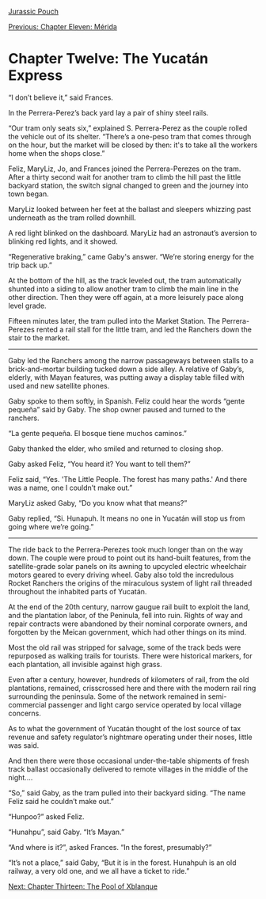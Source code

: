 [Jurassic Pouch](README.md)

[Previous: Chapter Eleven: Mérida](ch11.md)

# Chapter Twelve: The Yucatán Express

“I don’t believe it,” said Frances.

In the Perrera-Perez’s back yard lay a pair of shiny steel 
rails.

“Our tram only seats six,” explained S. Perrera-Perez as 
the couple rolled the vehicle out of its shelter. “There’s 
a one-peso tram that comes through on the hour, but the 
market will be closed by then: it's to take all the workers 
home when the shops close.” 

Feliz, MaryLiz, Jo, and Frances joined the Perrera-Perezes 
on the tram. After a thirty second wait for another tram 
to climb the hill past the little backyard station, the 
switch signal changed to green and the journey into town began.

MaryLiz looked between her feet at the ballast and sleepers 
whizzing past underneath as the tram rolled downhill. 

A red light blinked on the dashboard. MaryLiz had an 
astronaut’s aversion to blinking red lights, and it showed.

“Regenerative braking,” came Gaby's answer. “We’re storing 
energy for the trip back up.”

At the bottom of the hill, as the track leveled out, the 
tram automatically shunted into a siding to allow another 
tram to climb the main line in the other direction. Then 
they were off again, at a more leisurely pace along level grade.

Fifteen minutes later, the tram pulled into the Market 
Station. The Perrera-Perezes rented a rail stall for the 
little tram, and led the Ranchers down the stair to the market.

***

Gaby led the Ranchers among the narrow passageways between 
stalls to a brick-and-mortar building tucked down a side 
alley. A relative of Gaby’s, elderly, with Mayan features, 
was putting away a display table filled with used and 
new satellite phones.

Gaby spoke to them softly, in Spanish. Feliz could hear 
the words “gente pequeña” said by Gaby. The shop owner 
paused and turned to the ranchers.

“La gente pequeña. El bosque tiene muchos caminos.”

Gaby thanked the elder, who smiled and returned to closing shop.

Gaby asked Feliz, “You heard it? You want to tell them?”

Feliz said, “Yes. 'The Little People. The forest has 
many paths.' And there was a name, one I couldn’t make out.”

MaryLiz asked Gaby, “Do you know what that means?”

Gaby replied, “Si. Hunapuh. It means no one in 
Yucatán will stop us from going where we’re going.”

***

The ride back to the Perrera-Perezes took much 
longer than on the way down. The couple were proud 
to point out its hand-built features, from the 
satellite-grade solar panels on its awning to 
upcycled electric wheelchair motors geared to 
every driving wheel. Gaby also told the incredulous 
Rocket Ranchers the origins of the miraculous system 
of light rail threaded throughout the inhabited 
parts of Yucatán. 

At the end of the 20th century, narrow gaugue rail 
built to exploit the land, and the plantation labor, 
of the Peninula, fell into ruin. Rights of way and 
repair contracts were abandoned by their nominal 
corporate owners, and forgotten by the Meican 
government, which had other things on its mind.

Most the old rail was stripped for salvage, some of the
track beds were repurposed as walking trails for tourists. 
There were historical markers, for each plantation, all
invisible against high grass.

Even after a century, however, hundreds of kilometers of 
rail, from the old plantations, remained, crisscrossed 
here and there with the modern rail ring surrounding the 
peninsula. Some of the network remained in semi-commercial 
passenger and light cargo service operated by local village 
concerns. 
 
As to what the government of Yucatán thought of the 
lost source of tax revenue and safety regulator’s 
nightmare operating under their noses, little was said. 

And then there were those occasional under-the-table 
shipments of fresh track ballast occasionally delivered 
to remote villages in the middle of the night....

“So,” said Gaby, as the tram pulled into their backyard 
siding. “The name Feliz said he couldn’t make out.”

“Hunpoo?” asked Feliz.

“Hunahpu”, said Gaby. “It’s Mayan.”

“And where is it?”, asked Frances. “In the forest, presumably?”

“It’s not a place,” said Gaby, “But it is in the forest. 
Hunahpuh is an old railway, a very old one, and we all 
have a ticket to ride.”

[Next: Chapter Thirteen: The Pool of Xblanque](ch13.md)
